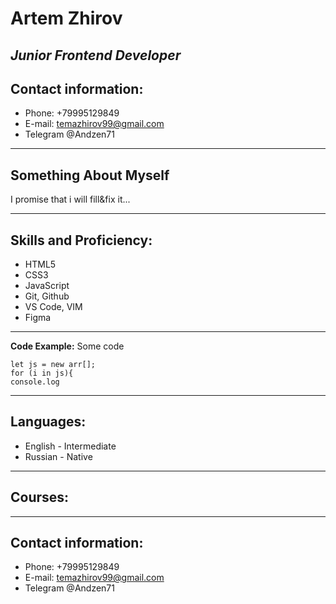 # **Artem Zhirov**

## *Junior Frontend Developer*

## **Contact information:**
- Phone: +79995129849
- E-mail: temazhirov99@gmail.com
- Telegram @Andzen71
---
## **Something About Myself**
I promise that i will fill&fix it...

---
## **Skills and Proficiency:**

+ HTML5
+ CSS3
+ JavaScript
+ Git, Github
+ VS Code, VIM
+ Figma
---
**Code Example:**
Some code
```
let js = new arr[];
for (i in js){
console.log
```
---
## **Languages:**
+ English - Intermediate
+ Russian - Native
---
## **Courses:**
---
## **Contact information:**
+ Phone: +79995129849
+ E-mail: temazhirov99@gmail.com
+ Telegram @Andzen71
